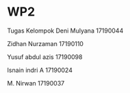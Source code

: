 # WP2
Tugas Kelompok
Deni Mulyana 17190044

Zidhan Nurzaman 17190110

Yusuf abdul azis 17190098

Isnain indri A 17190024

M. Nirwan 17190037
